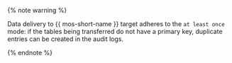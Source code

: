 {% note warning %}

Data delivery to {{ mos-short-name }} target adheres to the `at least once` mode: if the tables being transferred do not have a primary key, duplicate entries can be created in the audit logs.

{% endnote %}